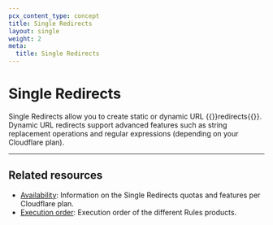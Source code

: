 ```yaml
---
pcx_content_type: concept
title: Single Redirects
layout: single
weight: 2
meta:
  title: Single Redirects
---
```


# Single Redirects

Single Redirects allow you to create static or dynamic URL {{<glossary-tooltip term_id="redirect">}}redirects{{</glossary-tooltip>}}. Dynamic URL redirects support advanced features such as string replacement operations and regular expressions (depending on your Cloudflare plan).

---

## Related resources

* [Availability](/rules/url-forwarding/#availability): Information on the Single Redirects quotas and features per Cloudflare plan.
* [Execution order](/rules/url-forwarding/#execution-order): Execution order of the different Rules products.
